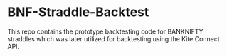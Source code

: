 # BNF-Straddle-Backtest

This repo contains the prototype backtesting code for BANKNIFTY straddles which was later utilized for backtesting using the Kite Connect API.
